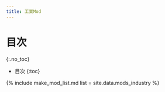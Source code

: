 ```yaml
---
title: 工業Mod
---
```

# 目次
{:.no_toc}

- 目次
{:toc}

{% include make_mod_list.md
  list = site.data.mods_industry
%}
